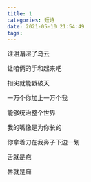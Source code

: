 ```yaml
---
title: 1
categories: 短诗
date: 2021-05-10 21:54:49
tags:
---
```


谁泪溻湿了乌云

让咱俩的手和起来吧

指尖就能戳破天

<!--more-->

一万个你加上一万个我

能够统治整个世界

我的嘴像是为你长的

你拿着刀在我鼻子下边一划

舌就是疤

唇就是痂

